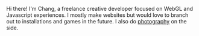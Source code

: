 Hi there! I'm Chang, a freelance creative developer focused on WebGL and Javascript experiences. I mostly make websites but would love to branch out to installations and games in the future. I also do [photography](https://www.instagram.com/shampliu/) on the side. 
